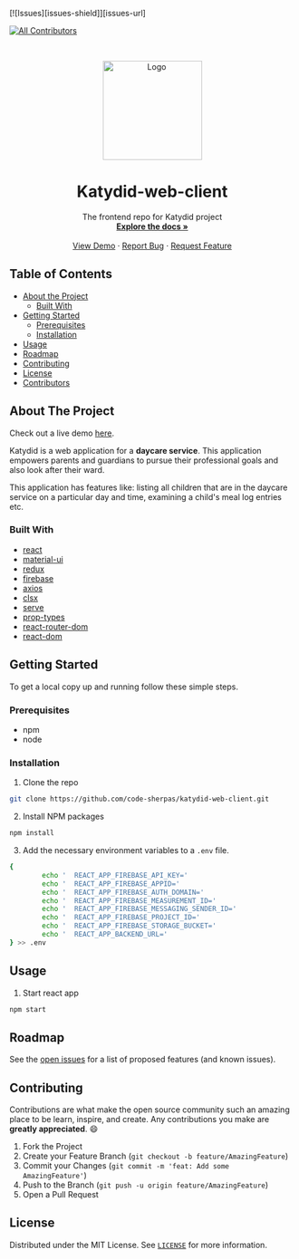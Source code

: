 [![Issues][issues-shield]][issues-url]
<!-- ALL-CONTRIBUTORS-BADGE:START - Do not remove or modify this section -->
[![All Contributors](https://img.shields.io/badge/all_contributors-0-orange.svg?style=flat-square)](#contributors-)
<!-- ALL-CONTRIBUTORS-BADGE:END -->

<!-- PROJECT LOGO -->
<br />
<p align="center">
  <a href="https://katydid-app.herokuapp.com">
    <img src="" alt="Logo" width="175">
  </a>

  <h1 align="center">Katydid-web-client</h1>

  <p align="center">
    The frontend repo for Katydid project
    <br />
    <a href="https://github.com/code-sherpas/katydid-web-client"><strong>Explore the docs »</strong></a>
    <br />
    <br />
    <a href="https://github.com/code-sherpas/katydid-web-client">View Demo</a>
    ·
    <a href="https://github.com/code-sherpas/katydid-web-client/issues">Report Bug</a>
    ·
    <a href="https://github.com/code-sherpas/katydid-web-client/issues">Request Feature</a>
  </p>
</p>



<!-- TABLE OF CONTENTS -->
## Table of Contents

* [About the Project](#about-the-project)
  * [Built With](#built-with)
* [Getting Started](#getting-started)
  * [Prerequisites](#prerequisites)
  * [Installation](#installation)
* [Usage](#usage)
* [Roadmap](#roadmap)
* [Contributing](#contributing)
* [License](#license)
* [Contributors](#contributors-)



<!-- ABOUT THE PROJECT -->
## About The Project

<p align="center">
  <a href="https://katydid-app.herokuapp.com">
  </a>
</p>

Check out a live demo [here](https://katydid-app.herokuapp.com).

Katydid is a web application for a **daycare service**. This application empowers parents and guardians to pursue their professional goals and also look after their ward. 

This application has features like: listing all children that are in the daycare service on a particular day and time, examining a child's meal log entries etc. 

### Built With

* [react](https://reactjs.org)
* [material-ui](https://www.npmjs.com/package/@material-ui/core)
* [redux](https://www.npmjs.com/package/redux)
* [firebase](https://www.npmjs.com/package/firebase)
* [axios](https://www.npmjs.com/package/axios)
* [clsx](https://www.npmjs.com/package/clsx)
* [serve](https://www.npmjs.com/package/serve)
* [prop-types](https://www.npmjs.com/package/prop-types)
* [react-router-dom](https://www.npmjs.com/package/react-router-dom)
* [react-dom](https://www.npmjs.com/package/react-dom)

<!-- GETTING STARTED -->
## Getting Started

To get a local copy up and running follow these simple steps.

### Prerequisites

* npm
* node

### Installation
 
1. Clone the repo
```sh
git clone https://github.com/code-sherpas/katydid-web-client.git
```
2. Install NPM packages
```sh
npm install
```
3. Add the necessary environment variables to a `.env` file.
```sh
{
        echo '  REACT_APP_FIREBASE_API_KEY='
        echo '  REACT_APP_FIREBASE_APPID='
        echo '  REACT_APP_FIREBASE_AUTH_DOMAIN='
        echo '  REACT_APP_FIREBASE_MEASUREMENT_ID='
        echo '  REACT_APP_FIREBASE_MESSAGING_SENDER_ID='
        echo '  REACT_APP_FIREBASE_PROJECT_ID='  
        echo '  REACT_APP_FIREBASE_STORAGE_BUCKET='
        echo '  REACT_APP_BACKEND_URL='
} >> .env
```



<!-- USAGE EXAMPLES -->
## Usage

1. Start react app

```sh
npm start
```



<!-- ROADMAP -->
## Roadmap

See the [open issues](https://github.com/code-sherpas/katydid-web-client/issues) for a list of proposed features (and known issues).



<!-- CONTRIBUTING -->
## Contributing

Contributions are what make the open source community such an amazing place to be learn, inspire, and create. Any contributions you make are **greatly appreciated**.  :smile:

1. Fork the Project
2. Create your Feature Branch (`git checkout -b feature/AmazingFeature`)
3. Commit your Changes (`git commit -m 'feat: Add some AmazingFeature'`)
4. Push to the Branch (`git push -u origin feature/AmazingFeature`)
5. Open a Pull Request

<!-- LICENSE -->
## License

Distributed under the MIT License. See [`LICENSE`](./LICENSE) for more information.

